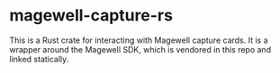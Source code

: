 # magewell-capture-rs

This is a Rust crate for interacting with Magewell capture cards. It is a wrapper around the Magewell SDK, which is vendored in this repo and linked statically.
